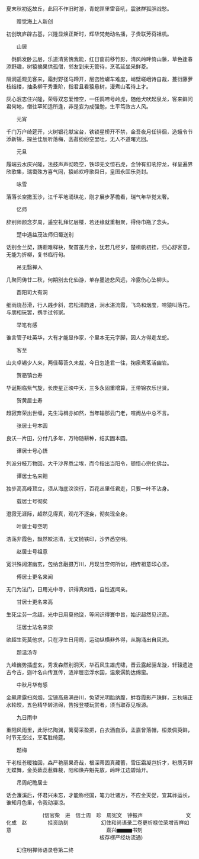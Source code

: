 <!-- { "loadSidebar": true } -->
夏末秋初返故丘，此回不作旧时游，青蛇匣里雷音吼，震骇群狐胆战愁。

　　赠觉海上人新创

初创筑庐辟古基，兴隆显焕正斯时，辉华梵苑动名播，子贵联芳荷祖机。

　　山居

　毵鹤发卧云层，乐道清贫愧我能，红日窗前移竹影，清风岭畔倚山藤，草色逢春添野趣，树猿摘果供孤僧，邻友到来无管待，烹茗延坐采鲜菱。

隔涧遥观见客来，霜封野径马蹄开，层峦险巘车难度，峭壁嵯峨诗自裁，蔓衍藤萝枝结缕，抽条柳干秀垂阶，指君且看猿悬树，漫煮山茗待上才。

灰心泯志住兴隆，荣辱双忘爱憎空，一任鸦啼号岭虎，随他犬吠起泉龙，客来鲜问君何地，僧往罕知适所逢，非是妄为成强勉，生平笃效古人风。

　　元宵

千门万户绮筵开，火树银花献宝台，铁锁星桥开不禁，金吾夜月任徘徊，造蛾令节添新锦，探兰佳辰听落梅，菡萏纷纷空里吐，无人不道曙光回。

　　元旦

履端云水庆兴隆，法鼓声声彻晓空，铁印无文惊石虎，金钟有扣吼狞龙，祥呈遍界欣歌集，瑞霭殊方喜气同，猿岭欢呼歌舜日，皇图永固乐尧封。

　　咏雪

落落长空撒玉沙，江千平地涌琪花，刚才展步茅檐看，瑞气年华觉太奢。

　　忆师

辞别师颜念岁周，遥空礼拜忆层楼，若还缘就重相聚，得侍巾瓶了念头。

　　楚中遇益茂法师归蜀送别

话别金兰契，踌蹰难释袂，聚首虽月余，犹若几经岁，楚楫帆初挂，归心舒客意，无能为折柳，复书临行句。

　　吊无翳禅人

几聚同俦廿二秋，何期别去化仙游，单存墨迹悲风远，冷露伤心坠柳头。

　　酉阳司大有洞

细雨烧苔滑，行人践步斜，岩松清韵速，涧水湛流霞，飞鸟和烟度，啼猿叫落花，与朋相玩罢，携手过邻家。

　　举笔有感

谁言管子吐英华，大有才能显作家，个里本无元字脚，因人方得走龙蛇。

　　客至

山夫卓锡少人来，两径莓苔久未裁，今日忽逢君一往，掬泉煮茗活幽岩。

　　贺骆镇台寿

华诞期临紫气旋，长庚星正映中天，三多永固重增算，王带锦衣乐世贤。

　　贺黄居士寿

趋寂弃荣出世缠，先生冯楫亦如然，当年输那云门老，喧阓丛中总不言。

　　张居士号本圆

良沃一片田，分付几多年，万物随耕种，结实固本圆。

　　谭居士号心悟

列派分枝万物回，大千沙界悉尘埃，而今指出当阳令，顿悟心宗化佛台。

　　谭居士名来翱

独步高高峰顶立，须从海底湥湥行，百花丛里任君走，只要一叶不沾身。

　　载居士号彻矣

澄寂无涯际，超然见得真，观花不逐妄，彻矣现全身。

　　叶居士号空明

浩荡非霞色，飘然皎洁清，无文抛铁印，沙界悉空明。

　　赵居士号祖意

宽洪殊阔湛幽玄，包纳含融摄万川，月现当空何所似，相传祖意印心坚。

　　傅居士更名来闻

无门为法门，日用光中寻，识得真如性，自性返闻亲。

　　甘居士更名来高

生死尘劳一念超，光中日用莫他饶，等闲识得寰中旨，始识超然见识高。

　　汪居士法名来崇

欲超生死莫他求，只在浮生日用周，运动纵横非外得，从胸涌出自风流。

　　题温汤寺

九峰巍势插虚玄，秀发森然别洞天，华石风生雄虎啸，晋云露起骊龙漩，轩辕遗迹古今古，迦叶名山传亘传，涟岸层峦浮水国，温泉潺韵达绵蛮。

　　中秋月华有感

金飙肃露扫岚烟，宝镜高悬满岳川，兔望光明胎纳腹，蚌吞霞影产珠鲜，三秋端正水轮皎，五色精华转洁绵，告报登楼玩赏者，须当取荐见根源。

　　九日雨中

重阳风雨里，此际忆陶渊，篱菊采盈把，白衣酒自添，孟嘉曾落帽，桓景佩萸鲜，时节无空过，烹茗胜绮筵。

　　题梅

干老枝苍暖独回，森严艳丽果奇哉，根深蒂固真藏蓄，雪压霜凝岂折才，粉质芳鲜无蝶舞，金英蔌蕊惹蜂裁，阳和焕卉魁先放，岭畔江边碧灿开。

　　吊周屺瞻居士

话会濂溪后，怀君兴未忘，才能称经国，笔力壮诸方，不应金天促，宜其祚运长，谁知月色里，令我动凄凉。

　　　　　　　(信官柴　进　信士周　珍　周宪文　钟振声
　　　　　　　　文化成　赵　　　　挂资助刻
　　　　　　幻住和尚语录二卷更祈禄位荣增吉祥如意
　　　　　　　　　　　　　　　　　　嘉兴▆▆▆书刻
　　　　　　　　　　　　　　　　　　板存楞严经坊流通)

　　幻住明禅师语录卷第二终
